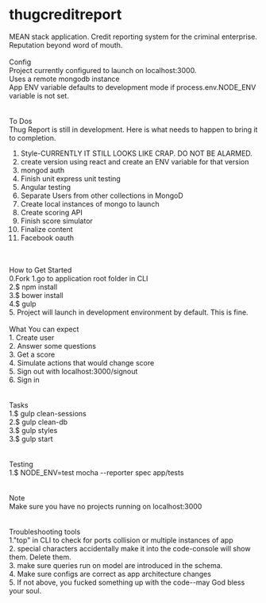 # thugcreditreport<br>
MEAN stack application. Credit reporting system for the criminal enterprise. Reputation beyond word of mouth.<br>
<br>
Config<br>
Project currently configured to launch on localhost:3000.<br>
Uses a remote mongodb instance<br>
App ENV variable defaults to development mode if process.env.NODE_ENV variable is not set.<br>
<br>
<br>
To Dos<br>
Thug Report is still in development. Here is what needs to happen to bring it to completion.<br>
1. Style-CURRENTLY IT STILL LOOKS LIKE CRAP. DO NOT BE ALARMED.<br>
2. create version using react and create an ENV variable for that version<br>
3. mongod auth<br>
4. Finish unit express unit testing<br>
5. Angular testing<br>
6. Separate Users from other collections in MongoD<br>
7. Create local instances of mongo to launch<br>
8. Create scoring API<br>
9. Finish score simulator<br>
10. Finalize content<br>
11. Facebook oauth<br>
<br>
<br>
How to Get Started<br> 
0.Fork
1.go to application root folder in CLI<br>
2.$ npm install<br>
3.$ bower install<br>
4.$ gulp <br>
5. Project will launch in development environment by default. This is fine.
<br>
<br>
What You can expect<br>
1. Create user<br>
2. Answer some questions<br>
3. Get a score<br>
4. Simulate actions that would change score<br>
5. Sign out with localhost:3000/signout<br>
6. Sign in<br>
<br>
<br> 
Tasks<br>
1.$ gulp clean-sessions<br>
2.$ gulp clean-db <br>
3.$ gulp styles <br>
3.$ gulp start <br>
<br>
<br>
Testing<br>
1.$ NODE_ENV=test mocha --reporter spec app/tests <br>
<br>
<br>
Note<br>
Make sure you have no projects running on localhost:3000 <br>
<br>
<br>
Troubleshooting tools<br>
1."top" in CLI to check for ports collision or multiple instances of app<br>
2. special characters accidentally make it into the code-console will show them. Delete them.<br>
3. make sure queries run on model are introduced in the schema.<br>
4. Make sure configs are correct as app architecture changes<br>
5. If not above, you fucked something up with the code--may God bless your soul.<br>